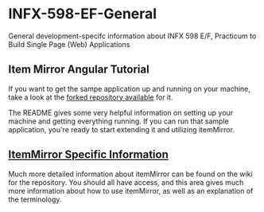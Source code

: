 # INFX-598-EF-General
General development-specifc information about  INFX 598 E/F, Practicum to Build Single Page (Web) Applications

## Item Mirror Angular Tutorial

If you want to get the sampe application up and running on your machine, take a look at the [forked repository available](https://github.com/UW-itemMirror-apps/item-mirror-angular-demo) for it.

The README gives some very helpful information on setting up your machine and getting everything running. If you can run that sample application, you're ready to start extending it and utilizing itemMirror.

## [ItemMirror Specific Information](https://github.com/KeepingFoundThingsFound/itemMirror)

Much more detailed information about itemMirror can be found on the wiki for the repository. You should all have access, and this area gives much more information about how to use itemMirror, as well as an explanation of the terminology.
